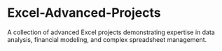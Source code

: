 # Excel-Advanced-Projects
A collection of advanced Excel projects demonstrating expertise in data analysis, financial modeling, and complex spreadsheet management.
